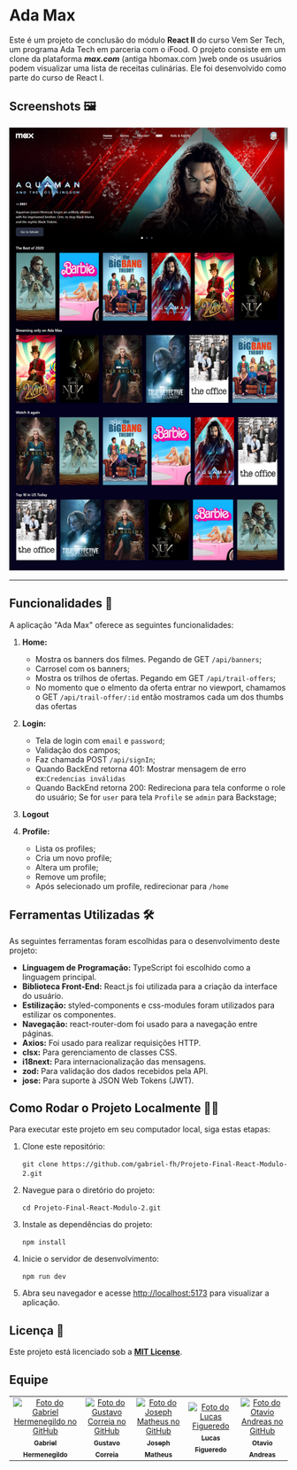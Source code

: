 # Ada Max

Este é um projeto de conclusão do módulo **React II** do curso Vem Ser Tech, um programa Ada Tech em parceria com o iFood.
O projeto consiste em um clone da plataforma ***max.com*** (antiga hbomax.com )web onde os usuários podem visualizar uma lista de receitas culinárias. Ele foi desenvolvido como parte do curso de React I.

## Screenshots 🖼

![Screenshot Home Page](./readme/Home.png)

---

## Funcionalidades 📝

A aplicação "Ada Max" oferece as seguintes funcionalidades:

1. **Home:**

   - Mostra os banners dos filmes. Pegando de GET `/api/banners`;
   - Carrosel com os banners;
   - Mostra os trilhos de ofertas. Pegando em GET `/api/trail-offers`;
   - No momento que o elmento da oferta entrar no viewport, chamamos o GET `/api/trail-offer/:id` então mostramos cada um dos thumbs das ofertas

2. **Login:**

    - Tela de login com `email` e `password`;
    - Validação dos campos;
    - Faz chamada POST `/api/signIn`;
    - Quando BackEnd retorna 401: Mostrar mensagem de erro ex:`Credencias inválidas`
    - Quando BackEnd retorna 200: Redireciona para tela conforme o role do usuário;
      Se for `user` para tela `Profile` se `admin` para Backstage;

3. **Logout**

4. **Profile:**

    - Lista os profiles;
    - Cria um novo profile;
    - Altera um profile;
    - Remove um profile;
    - Após selecionado um profile, redirecionar para `/home`

## Ferramentas Utilizadas 🛠

As seguintes ferramentas foram escolhidas para o desenvolvimento deste projeto:

- **Linguagem de Programação:** TypeScript foi escolhido como a linguagem principal.
- **Biblioteca Front-End:** React.js foi utilizada para a criação da interface do usuário.
- **Estilização:** styled-components e css-modules foram utilizados para estilizar os componentes.
- **Navegação:** react-router-dom foi usado para a navegação entre páginas.
- **Axios:**  Foi usado para realizar requisições HTTP.
- **clsx:**  Para gerenciamento de classes CSS.
- **i18next:**  Para internacionalização das mensagens.
- **zod:**   Para validação dos dados recebidos pela API.
- **jose:** Para suporte à JSON Web Tokens (JWT).

## Como Rodar o Projeto Localmente 👨‍🔧

Para executar este projeto em seu computador local, siga estas etapas:

1. Clone este repositório:

   `git clone https://github.com/gabriel-fh/Projeto-Final-React-Modulo-2.git`

2. Navegue para o diretório do projeto:

   `cd Projeto-Final-React-Modulo-2.git`

3. Instale as dependências do projeto:

   `npm install`

4. Inicie o servidor de desenvolvimento:

   `npm run dev`

5. Abra seu navegador e acesse <http://localhost:5173> para visualizar a aplicação.

## Licença 📝

Este projeto está licenciado sob a [**MIT License**](./LICENSE).

## Equipe

<table>
  <tr>
    <td align="center">
      <a href="https://github.com/gabriel-fh" title="Perfil do Gabriel Hermenegildo no GitHub">
        <img src="https://avatars3.githubusercontent.com/u/118220737" width="100px;" alt="Foto do Gabriel Hermenegildo no GitHub"/><br>
        <sub>
          <b>Gabriel Hermenegildo</b>
        </sub>
      </a>
    </td>
    <td align="center">
      <a href="https://github.com/GustavoCorreiaDev" title="Perfil do Gustavo Correia no GitHub">
        <img src="https://avatars3.githubusercontent.com/u/109598779" width="100px;" alt="Foto do Gustavo Correia no GitHub"/><br>
        <sub>
          <b>Gustavo Correia</b>
        </sub>
      </a>
    </td>
    <td align="center">
      <a href="https://github.com/josephmatheus" title="Perfil do Joseph Matheus no GitHub">
        <img src="https://avatars3.githubusercontent.com/u/89085971" width="100px;" alt="Foto do Joseph Matheus no GitHub"/><br>
        <sub>
          <b>Joseph Matheus</b>
        </sub>
      </a>
    </td>
    <td align="center">
      <a href="https://github.com/LucasFigs" title="Perfil do Lucas Figueredo no GitHub">
        <img src="https://avatars3.githubusercontent.com/u/140974399" width="100px;" alt="Foto do Lucas Figueredo"/><br>
        <sub>
          <b>Lucas Figueredo</b>
        </sub>
      </a>
    </td>
    <td align="center">
      <a href="https://github.com/AndreasOtavio" title="Perfil do Otavio Andreas no GitHub">
        <img src="https://avatars3.githubusercontent.com/u/41210090" width="100px;" alt="Foto do Otavio Andreas no GitHub"/><br>
        <sub>
          <b>Otavio Andreas</b>
        </sub>
      </a>
    </td>
  </tr>
</table>
